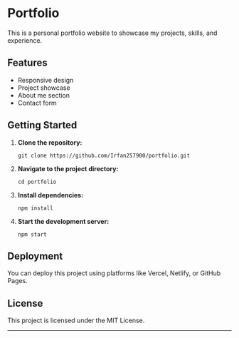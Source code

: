 # Portfolio

This is a personal portfolio website to showcase my projects, skills, and experience.

## Features

- Responsive design
- Project showcase
- About me section
- Contact form

## Getting Started

1. **Clone the repository:**
   ```
   git clone https://github.com/Irfan257900/portfolio.git
   ```
2. **Navigate to the project directory:**
   ```
   cd portfolio
   ```
3. **Install dependencies:**
   ```
   npm install
   ```
4. **Start the development server:**
   ```
   npm start
   ```

## Deployment

You can deploy this project using platforms like Vercel, Netlify, or GitHub Pages.

## License

This project is licensed under the MIT License.

---

